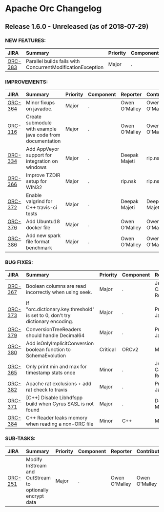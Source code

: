 
<!---
# Licensed to the Apache Software Foundation (ASF) under one
# or more contributor license agreements.  See the NOTICE file
# distributed with this work for additional information
# regarding copyright ownership.  The ASF licenses this file
# to you under the Apache License, Version 2.0 (the
# "License"); you may not use this file except in compliance
# with the License.  You may obtain a copy of the License at
#
#     http://www.apache.org/licenses/LICENSE-2.0
#
# Unless required by applicable law or agreed to in writing, software
# distributed under the License is distributed on an "AS IS" BASIS,
# WITHOUT WARRANTIES OR CONDITIONS OF ANY KIND, either express or implied.
# See the License for the specific language governing permissions and
# limitations under the License.
-->
# Apache Orc Changelog

## Release 1.6.0 - Unreleased (as of 2018-07-29)



### NEW FEATURES:

| JIRA | Summary | Priority | Component | Reporter | Contributor |
|:---- |:---- | :--- |:---- |:---- |:---- |
| [ORC-383](https://issues.apache.org/jira/browse/ORC-383) | Parallel builds fails with ConcurrentModificationException |  Major | . | Prasanth Jayachandran | Prasanth Jayachandran |


### IMPROVEMENTS:

| JIRA | Summary | Priority | Component | Reporter | Contributor |
|:---- |:---- | :--- |:---- |:---- |:---- |
| [ORC-364](https://issues.apache.org/jira/browse/ORC-364) | Minor fixups on javadoc. |  Major | . | Owen O'Malley | Owen O'Malley |
| [ORC-116](https://issues.apache.org/jira/browse/ORC-116) | Create submodule with example java code from documentation |  Major | . | Owen O'Malley | Owen O'Malley |
| [ORC-334](https://issues.apache.org/jira/browse/ORC-334) | Add AppVeyor support for integration on windows |  Major | . | Deepak Majeti | rip.nsk |
| [ORC-366](https://issues.apache.org/jira/browse/ORC-366) | Improve TZDIR setup for WIN32 |  Major | . | rip.nsk | rip.nsk |
| [ORC-372](https://issues.apache.org/jira/browse/ORC-372) | Enable valgrind for C++ travis-ci tests |  Major | . | Deepak Majeti | Deepak Majeti |
| [ORC-376](https://issues.apache.org/jira/browse/ORC-376) | Add Ubuntu18 docker file |  Major | . | Owen O'Malley | Owen O'Malley |
| [ORC-386](https://issues.apache.org/jira/browse/ORC-386) | Add new spark file format benchmark |  Major | . | Owen O'Malley | Owen O'Malley |


### BUG FIXES:

| JIRA | Summary | Priority | Component | Reporter | Contributor |
|:---- |:---- | :--- |:---- |:---- |:---- |
| [ORC-367](https://issues.apache.org/jira/browse/ORC-367) | Boolean columns are read incorrectly when using seek. |  Major | . | Jesus Camacho Rodriguez | Owen O'Malley |
| [ORC-373](https://issues.apache.org/jira/browse/ORC-373) | If "orc.dictionary.key.threshold" is set to 0, don't try dictionary encoding. |  Major | . | Prasanth Jayachandran | Prasanth Jayachandran |
| [ORC-379](https://issues.apache.org/jira/browse/ORC-379) | ConversionTreeReaders should handle Decimal64 |  Major | . | Prasanth Jayachandran | Prasanth Jayachandran |
| [ORC-380](https://issues.apache.org/jira/browse/ORC-380) | Add isOnlyImplicitConversion boolean function to SchemaEvolution |  Critical | ORCv2 | Matt McCline | Matt McCline |
| [ORC-365](https://issues.apache.org/jira/browse/ORC-365) | Only print min and max for timestamp stats once |  Minor | . | Jesus Camacho Rodriguez | Jesus Camacho Rodriguez |
| [ORC-382](https://issues.apache.org/jira/browse/ORC-382) | Apache rat exclusions + add rat check to travis |  Major | . | Prasanth Jayachandran | Prasanth Jayachandran |
| [ORC-371](https://issues.apache.org/jira/browse/ORC-371) | [C++] Disable Libhdfspp build when Cyrus SASL is not found |  Major | . | Deepak Majeti | Anatoli Shein |
| [ORC-384](https://issues.apache.org/jira/browse/ORC-384) | C++ Reader leaks memory when reading a non-ORC file |  Minor | C++ | Martin Rupp | Martin Rupp |


### SUB-TASKS:

| JIRA | Summary | Priority | Component | Reporter | Contributor |
|:---- |:---- | :--- |:---- |:---- |:---- |
| [ORC-251](https://issues.apache.org/jira/browse/ORC-251) | Modify InStream and OutStream to optionally encrypt data |  Major | . | Owen O'Malley | Owen O'Malley |


